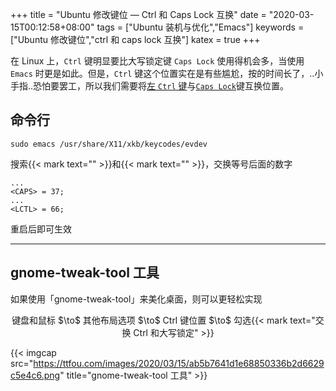 +++
title = "Ubuntu 修改键位 — Ctrl 和 Caps Lock 互换"
date = "2020-03-15T00:12:58+08:00"
tags = ["Ubuntu 装机与优化","Emacs"]
keywords = ["Ubuntu 修改键位","ctrl 和 caps lock 互换"]
katex = true
+++

在 Linux 上，`Ctrl` 键明显要比大写锁定键 `Caps Lock` 使用得机会多，当使用 `Emacs` 时更是如此。但是，`Ctrl` 键这个位置实在是有些尴尬，按的时间长了，..小手指..恐怕要罢工，所以我们需要将<u>左 `Ctrl` 键</u>与<u>`Caps Lock`</u>键互换位置。

## 命令行

```shell
sudo emacs /usr/share/X11/xkb/keycodes/evdev
```

搜索{{< mark text="<CAPS>" >}}和{{< mark text="<LCTL>" >}}，交换等号后面的数字

```
...
<CAPS> = 37;
...
<LCTL> = 66;
```

重启后即可生效

<hr />

## gnome-tweak-tool 工具

如果使用「gnome-tweak-tool」来美化桌面，则可以更轻松实现

<p style="text-align:center">
键盘和鼠标 $\to$ 其他布局选项 $\to$ Ctrl 键位置 $\to$ 勾选{{< mark text="交换 Ctrl 和大写锁定" >}}
</p>

{{< imgcap src="https://ttfou.com/images/2020/03/15/ab5b7641d1e68850336b2d6629c5e4c6.png" title="gnome-tweak-tool 工具" >}}
